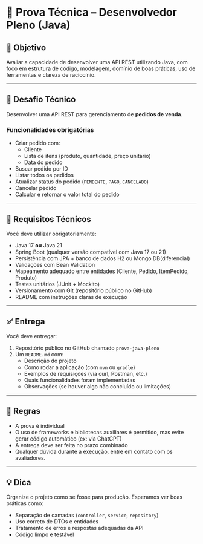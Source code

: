 # 🧪 Prova Técnica – Desenvolvedor Pleno (Java)


## 🎯 Objetivo

Avaliar a capacidade de desenvolver uma API REST utilizando Java, com foco em estrutura de código, modelagem, domínio de boas práticas, uso de ferramentas e clareza de raciocínio.

---

## 💼 Desafio Técnico

Desenvolver uma API REST para gerenciamento de **pedidos de venda**.

### Funcionalidades obrigatórias

- Criar pedido com:
  - Cliente
  - Lista de itens (produto, quantidade, preço unitário)
  - Data do pedido
- Buscar pedido por ID
- Listar todos os pedidos
- Atualizar status do pedido (`PENDENTE`, `PAGO`, `CANCELADO`)
- Cancelar pedido
- Calcular e retornar o valor total do pedido

---

## 🔧 Requisitos Técnicos

Você deve utilizar obrigatoriamente:

- Java 17 **ou** Java 21  
- Spring Boot (qualquer versão compatível com Java 17 ou 21)  
- Persistência com JPA + banco de dados H2 ou Mongo DB(diferencial) 
- Validações com Bean Validation  
- Mapeamento adequado entre entidades (Cliente, Pedido, ItemPedido, Produto)  
- Testes unitários (JUnit + Mockito)  
- Versionamento com Git (repositório público no GitHub)  
- README com instruções claras de execução  

---

## ✅ Entrega

Você deve entregar:

1. Repositório público no GitHub chamado `prova-java-pleno`  
2. Um `README.md` com:
   - Descrição do projeto  
   - Como rodar a aplicação (com `mvn` ou `gradle`)  
   - Exemplos de requisições (via curl, Postman, etc.)  
   - Quais funcionalidades foram implementadas  
   - Observações (se houver algo não concluído ou limitações)

---

## 🚫 Regras

- A prova é individual  
- O uso de frameworks e bibliotecas auxiliares é permitido, mas evite gerar código automático (ex: via ChatGPT)  
- A entrega deve ser feita no prazo combinado  
- Qualquer dúvida durante a execução, entre em contato com os avaliadores.

---

## 💡 Dica

Organize o projeto como se fosse para produção. Esperamos ver boas práticas como:

- Separação de camadas (`controller`, `service`, `repository`)  
- Uso correto de DTOs e entidades  
- Tratamento de erros e respostas adequadas da API  
- Código limpo e testável
